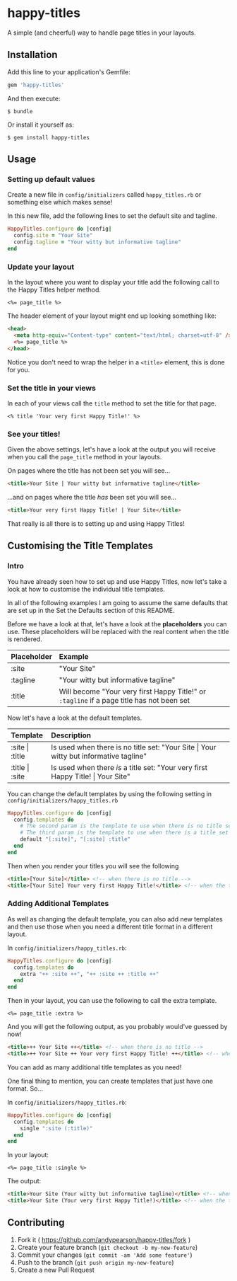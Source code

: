 # happy-titles

A simple (and cheerful) way to handle page titles in your layouts.


## Installation

Add this line to your application's Gemfile:

```ruby
gem 'happy-titles'
```

And then execute:

    $ bundle

Or install it yourself as:

    $ gem install happy-titles


## Usage

### Setting up default values

Create a new file in `config/initializers` called `happy_titles.rb` or something else which makes sense!

In this new file, add the following lines to set the default site and tagline.

```ruby
HappyTitles.configure do |config|
  config.site = "Your Site"
  config.tagline = "Your witty but informative tagline"
end
```


### Update your layout

In the layout where you want to display your title add the following call to the Happy Titles helper method.

```
<%= page_title %>
```

The header element of your layout might end up looking something like:

```html
<head>
  <meta http-equiv="Content-type" content="text/html; charset=utf-8" />
  <%= page_title %>
</head>
```

Notice you don't need to wrap the helper in a `<title>` element, this is done for you.


### Set the title in your views

In each of your views call the `title` method to set the title for that page.

```
<% title 'Your very first Happy Title!' %>
```

### See your titles!

Given the above settings, let's have a look at the output you will receive when you call the `page_title` method in your layouts.

On pages where the title has not been set you will see...

```html
<title>Your Site | Your witty but informative tagline</title>
```

...and on pages where the title _has_ been set you will see...

```html
<title>Your very first Happy Title! | Your Site</title>
```

That really is all there is to setting up and using Happy Titles!


## Customising the Title Templates

### Intro

You have already seen how to set up and use Happy Titles, now let's take a look at how to customise the individual title templates.

In all of the following examples I am going to assume the same defaults that are set up in the Set the Defaults section of this README.

Before we have a look at that, let's have a look at the **placeholders** you can use. These placeholders will be replaced with the real content when the title is rendered.

| Placeholder | Example                                                                                   |
|:------------|:------------------------------------------------------------------------------------------|
| :site       | "Your Site"                                                                               |
| :tagline    | "Your witty but informative tagline"                                                      |
| :title      | Will become "Your very first Happy Title!" or `:tagline` if a page title has not been set |

Now let's have a look at the default templates.

| Template            | Description                                                                               |
|:--------------------|:------------------------------------------------------------------------------------------|
| :site &#124; :title | Is used when there is no title set: "Your Site &#124; Your witty but informative tagline" |
| :title &#124; :site | Is used when there *is* a title set: "Your very first Happy Title! &#124; Your Site"      |

You can change the default templates by using the following setting in `config/initializers/happy_titles.rb`

```ruby
HappyTitles.configure do |config|
  config.templates do
    # The second param is the template to use when there is no title set
    # The third param is the template to use when there is a title set
    default "[:site]", "[:site] :title"
  end
end
```

Then when you render your titles you will see the following

```html
<title>[Your Site]</title> <!-- when there is no title -->
<title>[Your Site] Your very first Happy Title!</title> <!-- when the title is set -->
```


### Adding Additional Templates

As well as changing the default template, you can also add new templates and then use those when you need a different title format in a different layout.

In `config/initializers/happy_titles.rb`:

```ruby
HappyTitles.configure do |config|
  config.templates do
    extra "++ :site ++", "++ :site ++ :title ++"
  end
end
```

Then in your layout, you can use the following to call the extra template.

```
<%= page_title :extra %>
```

And you will get the following output, as you probably would've guessed by now!

```html
<title>++ Your Site ++</title> <!-- when there is no title -->
<title>++ Your Site ++ Your very first Happy Title! ++</title> <!-- when the title is set -->
```

You can add as many additional title templates as you need!

One final thing to mention, you can create templates that just have one format. So...

In `config/initializers/happy_titles.rb`:

```ruby
HappyTitles.configure do |config|
  config.templates do
    single ":site (:title)"
  end
end
```

In your layout:

```
<%= page_title :single %>
```

The output:

```html
<title>Your Site (Your witty but informative tagline)</title> <!-- when there is no title -->
<title>Your Site (Your very first Happy Title!)</title> <!-- when the title is set -->
```


## Contributing

1. Fork it ( https://github.com/andypearson/happy-titles/fork )
2. Create your feature branch (`git checkout -b my-new-feature`)
3. Commit your changes (`git commit -am 'Add some feature'`)
4. Push to the branch (`git push origin my-new-feature`)
5. Create a new Pull Request
